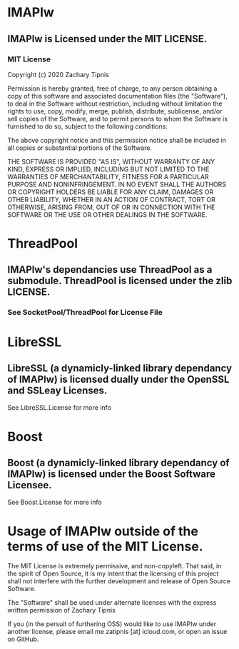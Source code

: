 # IMAPlw
## IMAPlw is Licensed under the MIT LICENSE.

### MIT License

Copyright (c) 2020 Zachary Tipnis

Permission is hereby granted, free of charge, to any person obtaining a copy
of this software and associated documentation files (the "Software"), to deal
in the Software without restriction, including without limitation the rights
to use, copy, modify, merge, publish, distribute, sublicense, and/or sell
copies of the Software, and to permit persons to whom the Software is
furnished to do so, subject to the following conditions:

The above copyright notice and this permission notice shall be included in all
copies or substantial portions of the Software.

THE SOFTWARE IS PROVIDED "AS IS", WITHOUT WARRANTY OF ANY KIND, EXPRESS OR
IMPLIED, INCLUDING BUT NOT LIMITED TO THE WARRANTIES OF MERCHANTABILITY,
FITNESS FOR A PARTICULAR PURPOSE AND NONINFRINGEMENT. IN NO EVENT SHALL THE
AUTHORS OR COPYRIGHT HOLDERS BE LIABLE FOR ANY CLAIM, DAMAGES OR OTHER
LIABILITY, WHETHER IN AN ACTION OF CONTRACT, TORT OR OTHERWISE, ARISING FROM,
OUT OF OR IN CONNECTION WITH THE SOFTWARE OR THE USE OR OTHER DEALINGS IN THE
SOFTWARE.

# ThreadPool
## IMAPlw's dependancies use ThreadPool as a submodule. ThreadPool is licensed under the zlib LICENSE.
### See SocketPool/ThreadPool for License File

# LibreSSL
## LibreSSL (a dynamicly-linked library dependancy of IMAPlw) is licensed dually under the OpenSSL and SSLeay Licenses.
See LibreSSL.License for more info

# Boost
## Boost (a dynamicly-linked library dependancy of IMAPlw) is licensed under the Boost Software Licensee.
See Boost.License for more info

# Usage of IMAPlw outside of the terms of use of the MIT License.
The MIT License is extremely permissive, and non-copyleft. That said, in the spirit of Open Source, it is my intent that the licensing of this project shall not interfere with the further development and release of Open Source Software.

The "Software" shall be used under alternate licenses with the express written permission of Zachary Tipnis

If you (in the persuit of furthering OSS) would like to use IMAPlw under another license, please email me zatipnis [at] icloud.com, or open an issue on GitHub. 